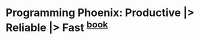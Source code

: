 # Programming Phoenix: Productive |> Reliable |> Fast <sup>[book]</sup>


  [book]: https://pragprog.com/book/phoenix/programming-phoenix
